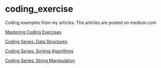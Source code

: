 # coding_exercise
Coding examples from my articles.
The articles are posted on medium.com



[Mastering Coding Exercises](https://medium.com/@ibhaidani/mastering-coding-exercises-a-path-to-interview-success-for-software-developers-398dabbbd612)

[Coding Series: Data Structures](https://medium.com/@ibhaidani/coding-interview-series-data-structures-7c82248d65cb)

[Coding Series: Sorting Algorithms](https://medium.com/@ibhaidani/coding-interview-series-exploring-sorting-algorithms-bf90871f718b)

[Coding Series: String Manipulation](https://medium.com/@ibhaidani/coding-interview-series-mastering-string-manipulation-in-java-25226d8bd3a5)
